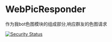 # WebPicResponder
作为我bot色图模块的组成部分,响应群友的色图请求

[![Security Status](https://s.murphysec.com/badge/sleepingzw/WebPicResponder.svg)](https://www.murphysec.com/p/sleepingzw/WebPicResponder)